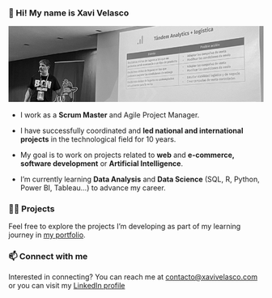 ### 👋 Hi! My name is Xavi Velasco 
![Xavi Velasco Banner](https://github.com/XaviVelasco/XaviVelasco/blob/main/img/Xavi%20Velasco%20Talk.jpg)

- I work as a **Scrum Master** and Agile Project Manager.

- I have successfully coordinated and **led national and international projects** in the technological field for 10 years.

- My goal is to work on projects related to **web** and **e-commerce, software development** or **Artificial Intelligence**.
⁣⁣
- I’m currently learning **Data Analysis** and **Data Science** (SQL, R, Python, Power BI, Tableau...) to advance my career.


### 👨‍💻 Projects

Feel free to explore the projects I’m developing as part of my learning journey in [my portfolio](https://github.com/XaviVelasco/Portfolio).

  
### 📫 Connect with me

Interested in connecting? You can reach me at contacto@xavivelasco.com or you can visit my [LinkedIn profile](https://www.linkedin.com/in/xavivelasco)
